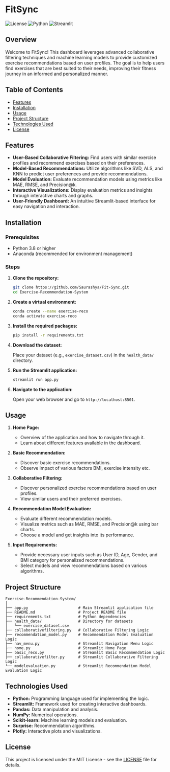 # FitSync

![License](https://img.shields.io/badge/License-MIT-blue.svg)
![Python](https://img.shields.io/badge/Python-3.8%2B-green.svg)
![Streamlit](https://img.shields.io/badge/Streamlit-0.90%2B-orange.svg)

## Overview

Welcome to FitSync! This dashboard leverages advanced collaborative filtering techniques and machine learning models to provide customized exercise recommendations based on user profiles. The goal is to help users find exercises that are best suited to their needs, improving their fitness journey in an informed and personalized manner.

## Table of Contents

- [Features](#features)
- [Installation](#installation)
- [Usage](#usage)
- [Project Structure](#project-structure)
- [Technologies Used](#technologies-used)
- [License](#license)

## Features

- **User-Based Collaborative Filtering:** Find users with similar exercise profiles and recommend exercises based on their preferences.
- **Model-Based Recommendations:** Utilize algorithms like SVD, ALS, and KNN to predict user preferences and provide recommendations.
- **Model Evaluation:** Evaluate recommendation models using metrics like MAE, RMSE, and Precision@k.
- **Interactive Visualizations:** Display evaluation metrics and insights through interactive charts and graphs.
- **User-Friendly Dashboard:** An intuitive Streamlit-based interface for easy navigation and interaction.

## Installation

### Prerequisites

- Python 3.8 or higher
- Anaconda (recommended for environment management)

### Steps

1. **Clone the repository:**

   ```bash
   git clone https://github.com/Saurashya/Fit-Sync.git
   cd Exercise-Recommendation-System
   ```

2. **Create a virtual environment:**

   ```bash
   conda create --name exercise-reco
   conda activate exercise-reco
   ```

3. **Install the required packages:**

   ```bash
   pip install -r requirements.txt
   ```

4. **Download the dataset:**

   Place your dataset (e.g., `exercise_dataset.csv`) in the `health_data/` directory.

5. **Run the Streamlit application:**

   ```bash
   streamlit run app.py
   ```

6. **Navigate to the application:**

   Open your web browser and go to `http://localhost:8501`.

## Usage

1. **Home Page:**

   - Overview of the application and how to navigate through it.
   - Learn about different features available in the dashboard.

2. **Basic Recommendation:**

   - Discover basic exercise recommendations.
   - Observe impact of various factors BMI, exercise intensity etc.

3. **Collaborative Filtering:**

   - Discover personalized exercise recommendations based on user profiles.
   - View similar users and their preferred exercises.

4. **Recommendation Model Evaluation:**

   - Evaluate different recommendation models.
   - Visualize metrics such as MAE, RMSE, and Precision@k using bar charts.
   - Choose a model and get insights into its performance.

5. **Input Requirements:**
   - Provide necessary user inputs such as User ID, Age, Gender, and BMI category for personalized recommendations.
   - Select models and view recommendations based on various algorithms.

## Project Structure

```
Exercise-Recommendation-System/
│
├── app.py                      # Main Streamlit application file
├── README.md                   # Project README file
├── requirements.txt            # Python dependencies
├── health_data/                # Directory for datasets
│   └── exercise_dataset.csv
├── collaborativefiltering.py   # Collaborative Filtering Logic
├── recommendation_model.py     # Recommendation Model Evaluation Logic
├── nav_menu.py                 # Streamlit Navigation Menu Logic
├── home.py                     # Streamlit Home Page
├── basic_reco.py               # Streamlit Basic Recommendation Logic
├── collaborativefilter.py      # Streamlit Collaborative Filtering Logic
└── modelevaluation.py          # Streamlit Recommendation Model Evaluation Logic

```

## Technologies Used

- **Python:** Programming language used for implementing the logic.
- **Streamlit:** Framework used for creating interactive dashboards.
- **Pandas:** Data manipulation and analysis.
- **NumPy:** Numerical operations.
- **Scikit-learn:** Machine learning models and evaluation.
- **Surprise:** Recommendation algorithms.
- **Plotly:** Interactive plots and visualizations.

## License

This project is licensed under the MIT License - see the [LICENSE](LICENSE) file for details.
